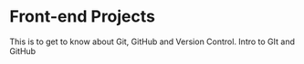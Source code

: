 # Front-end Projects
This is to get to know about Git, GitHub and Version Control.
Intro to GIt and GitHub
